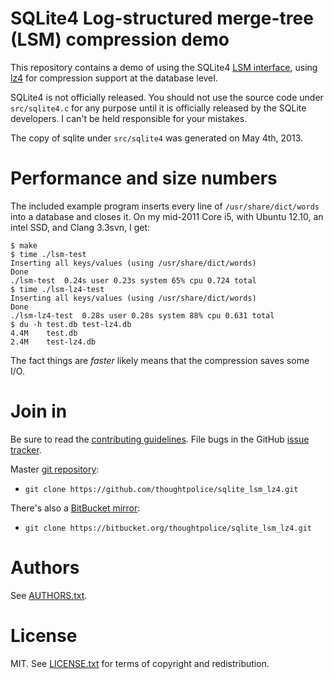 # SQLite4 Log-structured merge-tree (LSM) compression demo

This repository contains a demo of using the SQLite4 [LSM
interface][lsm], using [lz4][] for compression support at the database
level.

[lsm]: http://sqlite.org/src4/doc/trunk/www/lsmusr.wiki
[lz4]: https://code.google.com/p/lz4/

SQLite4 is not officially released. You should not use the source code
under `src/sqlite4.c` for any purpose until it is officially released
by the SQLite developers. I can't be held responsible for your
mistakes.

The copy of sqlite under `src/sqlite4` was generated on May 4th, 2013.

# Performance and size numbers

The included example program inserts every line of
`/usr/share/dict/words` into a database and closes it. On my mid-2011
Core i5, with Ubuntu 12.10, an intel SSD, and Clang 3.3svn, I get:

```
$ make
$ time ./lsm-test
Inserting all keys/values (using /usr/share/dict/words)
Done
./lsm-test  0.24s user 0.23s system 65% cpu 0.724 total
$ time ./lsm-lz4-test
Inserting all keys/values (using /usr/share/dict/words)
Done
./lsm-lz4-test  0.28s user 0.28s system 88% cpu 0.631 total
$ du -h test.db test-lz4.db
4.4M	test.db
2.4M	test-lz4.db
```

The fact things are *faster* likely means that the compression saves
some I/O.

# Join in

Be sure to read the [contributing guidelines][contribute]. File bugs
in the GitHub [issue tracker][].

Master [git repository][gh]:

* `git clone https://github.com/thoughtpolice/sqlite_lsm_lz4.git`

There's also a [BitBucket mirror][bb]:

* `git clone https://bitbucket.org/thoughtpolice/sqlite_lsm_lz4.git`

# Authors

See [AUTHORS.txt](https://raw.github.com/thoughtpolice/sqlite_lsm_lz4/master/AUTHORS.txt).

# License

MIT. See
[LICENSE.txt](https://raw.github.com/thoughtpolice/sqlite_lsm_lz4/master/LICENSE.txt)
for terms of copyright and redistribution.

[contribute]: https://github.com/thoughtpolice/sqlite_lsm_lz4/blob/master/CONTRIBUTING.md
[issue tracker]: http://github.com/thoughtpolice/sqlite_lsm_lz4/issues
[gh]: http://github.com/thoughtpolice/sqlite_lsm_lz4
[bb]: http://bitbucket.org/thoughtpolice/sqlite_lsm_lz4

